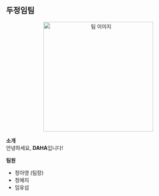 ## 두정임팀

<p align="center"> <img src="https://img.freepik.com/free-vector/powerful-businessman_23-2147504843.jpg" alt="팀 이미지" width="300"/> </p>

**소개**  
안녕하세요, **DAHA**입니다!

**팀원**  
- 정아영 (팀장)  
- 정예지  
- 임유섭 


